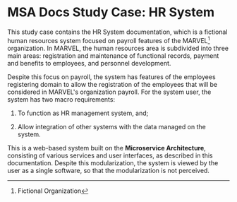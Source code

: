 # MSA Docs Study Case: HR System

This study case contains the HR System documentation, which is a fictional human resources system focused on payroll features of the MARVEL[^1] organization.
In MARVEL, the human resources area is subdivided into three main areas: registration and maintenance of functional records, payment and benefits to employees, and personnel development.

Despite this focus on payroll, the system has features of the employees registering domain to allow the registration of the employees that will be considered in MARVEL's organization payroll.
For the system user, the system has two macro requirements:

1. To function as HR management system, and;

2. Allow integration of other systems with the data managed on the system.

This is a web-based system built on the **Microservice Architecture**, consisting of various services and user interfaces, as described in this documentation.
Despite this modularization, the system is viewed by the user as a single software, so that the modularization is not perceived.

[^1]: Fictional Organization
